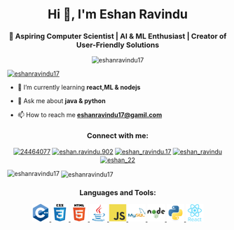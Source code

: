 <h1 align="center">Hi 👋, I'm Eshan Ravindu</h1>
<h3 align="center">🚀 Aspiring Computer Scientist | AI & ML Enthusiast | Creator of User-Friendly Solutions</h3>

<p align="center"> <img src="https://komarev.com/ghpvc/?username=eshanravindu17&label=Profile%20views&color=0e75b6&style=flat" alt="eshanravindu17" /> </p>

<p align="left"> <a href="https://github.com/ryo-ma/github-profile-trophy"><img src="https://github-profile-trophy.vercel.app/?username=eshanravindu17" alt="eshanravindu17" /></a> </p>

- 🌱 I’m currently learning **react,ML & nodejs**

- 💬 Ask me about **java & python**

- 📫 How to reach me **eshanravindu17@gamil.com**

<h3 align="center">Connect with me:</h3>
<p align="center">
<!-- <a href="https://linkedin.com/in/eshan-ravindu-a56978299" target="blank"><img align="center" src="https://raw.githubusercontent.com/rahuldkjain/github-profile-readme-generator/master/src/images/icons/Social/linked-in-alt.svg" alt="eshan-ravindu-a56978299" height="30" width="40" /></a> -->
<a href="https://stackoverflow.com/users/24464077" target="blank"><img align="center" src="https://raw.githubusercontent.com/rahuldkjain/github-profile-readme-generator/master/src/images/icons/Social/stack-overflow.svg" alt="24464077" height="30" width="40" /></a>
<a href="https://fb.com/eshan.ravindu.902" target="blank"><img align="center" src="https://raw.githubusercontent.com/rahuldkjain/github-profile-readme-generator/master/src/images/icons/Social/facebook.svg" alt="eshan.ravindu.902" height="30" width="40" /></a>
<a href="https://instagram.com/eshan_ravindu.17" target="blank"><img align="center" src="https://raw.githubusercontent.com/rahuldkjain/github-profile-readme-generator/master/src/images/icons/Social/instagram.svg" alt="eshan_ravindu.17" height="30" width="40" /></a>
<a href="https://www.hackerrank.com/eshan_ravindu" target="blank"><img align="center" src="https://raw.githubusercontent.com/rahuldkjain/github-profile-readme-generator/master/src/images/icons/Social/hackerrank.svg" alt="eshan_ravindu" height="30" width="40" /></a>
<a href="https://www.leetcode.com/eshan_22" target="blank"><img align="center" src="https://raw.githubusercontent.com/rahuldkjain/github-profile-readme-generator/master/src/images/icons/Social/leet-code.svg" alt="eshan_22" height="30" width="40" /></a>
</p>

<p><img align="left" src="https://github-readme-stats.vercel.app/api/top-langs?username=eshanravindu17&show_icons=true&locale=en&layout=compact" alt="eshanravindu17" /></p>

<p>&nbsp;<img align="center" src="https://github-readme-stats.vercel.app/api?username=eshanravindu17&show_icons=true&locale=en" alt="eshanravindu17" /></p>

<h3 align="center">Languages and Tools:</h3>
<p align="center"> <a href="https://www.w3schools.com/cpp/" target="_blank" rel="noreferrer"> <img src="https://raw.githubusercontent.com/devicons/devicon/master/icons/cplusplus/cplusplus-original.svg" alt="cplusplus" width="40" height="40"/> </a> <a href="https://www.w3schools.com/css/" target="_blank" rel="noreferrer"> <img src="https://raw.githubusercontent.com/devicons/devicon/master/icons/css3/css3-original-wordmark.svg" alt="css3" width="40" height="40"/> </a> <a href="https://www.w3.org/html/" target="_blank" rel="noreferrer"> <img src="https://raw.githubusercontent.com/devicons/devicon/master/icons/html5/html5-original-wordmark.svg" alt="html5" width="40" height="40"/> </a> <a href="https://www.java.com" target="_blank" rel="noreferrer"> <img src="https://raw.githubusercontent.com/devicons/devicon/master/icons/java/java-original.svg" alt="java" width="40" height="40"/> </a> <a href="https://developer.mozilla.org/en-US/docs/Web/JavaScript" target="_blank" rel="noreferrer"> <img src="https://raw.githubusercontent.com/devicons/devicon/master/icons/javascript/javascript-original.svg" alt="javascript" width="40" height="40"/> </a> <a href="https://www.mysql.com/" target="_blank" rel="noreferrer"> <img src="https://raw.githubusercontent.com/devicons/devicon/master/icons/mysql/mysql-original-wordmark.svg" alt="mysql" width="40" height="40"/> </a> <a href="https://nodejs.org" target="_blank" rel="noreferrer"> <img src="https://raw.githubusercontent.com/devicons/devicon/master/icons/nodejs/nodejs-original-wordmark.svg" alt="nodejs" width="40" height="40"/> </a> <a href="https://www.python.org" target="_blank" rel="noreferrer"> <img src="https://raw.githubusercontent.com/devicons/devicon/master/icons/python/python-original.svg" alt="python" width="40" height="40"/> </a> <a href="https://reactjs.org/" target="_blank" rel="noreferrer"> <img src="https://raw.githubusercontent.com/devicons/devicon/master/icons/react/react-original-wordmark.svg" alt="react" width="40" height="40"/> </a> </p>



